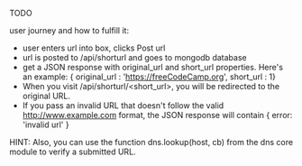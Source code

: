 TODO

user journey and how to fulfill it:

- user enters url into box, clicks Post url
- url is posted to /api/shorturl and goes to mongodb database
- get a JSON response with original_url and short_url properties. Here's an example: { original_url : 'https://freeCodeCamp.org', short_url : 1}
- When you visit /api/shorturl/<short_url>, you will be redirected to the original URL.
- If you pass an invalid URL that doesn't follow the valid http://www.example.com format, the JSON response will contain { error: 'invalid url' }

HINT: Also, you can use the function dns.lookup(host, cb) from the dns core module to verify a submitted URL.
